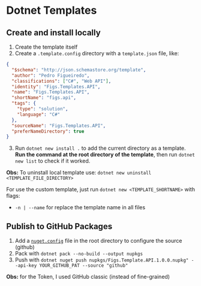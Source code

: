 # Dotnet Templates

## Create and install locally

1. Create the template itself
2. Create a `.template.config` directory with a `template.json` file, like:
``` json
{
  "$schema": "http://json.schemastore.org/template",
  "author": "Pedro Figueiredo",
  "classifications": ["C#", "Web API"],
  "identity": "Figs.Templates.API",
  "name": "Figs.Templates.API",
  "shortName": "figs.api",
  "tags": {
    "type": "solution",
    "language": "C#"
  },
  "sourceName": "Figs.Templates.API",
  "preferNameDirectory": true
}
```
3. Run `dotnet new install .` to add the current directory as a template.
    **Run the command at the root directory of the template**, 
    then run `dotnet new list` to check if it worked.

**Obs:** To uninstall local template use: `dotnet new uninstall <TEMPLATE_FILE_DIRECTORY>`

For use the custom template, just run `dotnet new <TEMPLATE_SHORTNAME>`
with flags:
- `-n | --name` for replace the template name in all files

## Publish to GitHub Packages

1. Add a [`nuget.config`](nuget.config) file in the root directory to configure the source (github)
2. Pack with `dotnet pack --no-build --output nupkgs`
3. Push with `dotnet nuget push nupkgs/Figs.Template.API.1.0.0.nupkg" --api-key YOUR_GITHUB_PAT --source "github"`

**Obs:** for the Token, I used GitHub classic (instead of fine-grained)